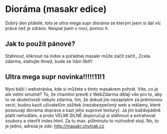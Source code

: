 # Dioráma (masakr edice)

Dobrý den přátelé, toto je ultra mega supr dioráma se kterým jsem si dal víc práce než je zdrávo. Nespal jsem v noci, pomoc h

## Jak to použít pánové?
Stáhnout, kliknout na index a pořádnej masakr může začít začít.,
Zcela zdarma, stahujte ihned, bude se Vám líbit!!

## Ultra mega supr novinka!!!!!11!1
Nyní běží i webstránka, kde si můžete s tímto masakrem pohrát.
Víte, co je ale velmi smutné? To, že chamtiví prevíti z WebZdarma dělají vše pro to, aby to ve skutečnosti nebylo zdarma, tím, že dokud jim nezaplatím za prémiovou verzi, budou kazit uživatelům zážitek (nezabezpečený web a reklamy, které posouvají dioráma doprava a kazí jeho suprové textury). Já jim každopádně platit nehodlám, a proto VELMI SILNĚ doporučuji si stáhnout a extrahovat soubory a otevřít index.html. Za tu max. půlminutu to rozhodně stojí.
No, to je jedno, adresa je zde: <http://masakr.chytrak.cz>
